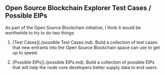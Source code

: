 ## Open Source Blockchain Explorer Test Cases / Possible EIPs

As part of the Open Source Blockchain initiative, I think it would be worthwhile to try to do two things:

1. [Test Cases](./possible Test Cases.md). Build a collection of test cases that new entrants into the Open Source Blockchain space can use to get up to speed.

2. [Possible EIPs](./possible EIPs.md). Build a collection of possible EIPs that will help the node core developers better supply data to end users.
